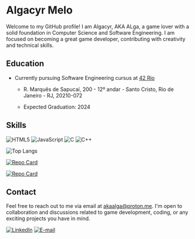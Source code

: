 # Algacyr Melo

Welcome to my GitHub profile! I am Algacyr, AKA ALga, a game lover with a solid
foundation in Computer Science and Software Engineering. I am focused on
becoming a great game developer, contributing with creativity and technical
skills.

## Education

- Currently pursuing Software Engineering cursus at [42 Rio](https://42.rio/)
  - R. Marquês de Sapucaí, 200 - 12º andar - Santo Cristo, Rio de Janeiro - RJ, 20210-072

  - Expected Graduation: 2024

## Skills

![HTML5](https://img.shields.io/badge/HTML5-E34F26?style=for-the-badge&logo=html5&logoColor=white)
![JavaScript](https://img.shields.io/badge/JavaScript-F7DF1E?style=for-the-badge&logo=javascript&logoColor=black)
![C](https://img.shields.io/badge/C-00599C?style=for-the-badge&logo=c&logoColor=white)
![C++](https://img.shields.io/badge/C%2B%2B-00599C?style=for-the-badge&logo=c%2B%2B&logoColor=white)

[Most Used Languages]: #

![Top Langs](https://github-readme-stats-git-masterrstaa-rickstaa.vercel.app/api/top-langs/?username=ALGACYR-MELO&layout=compact&bg_color=000&border_color=30A3DC&title_color=E94D5F&text_color=FFF)

[Repo Cards]: #

[![Repo Card](https://github-readme-stats.vercel.app/api/pin/?username=algacyr-melo&repo=tennis-game&bg_color=000&border_color=30A3DC&show_icons=true&icon_color=30A3DC&title_color=E94D5F&text_color=FFF)](https://github.com/algacyr-melo/tennis-game)

[![Repo Card](https://github-readme-stats.vercel.app/api/pin/?username=algacyr-melo&repo=brick-breaker&bg_color=000&border_color=30A3DC&show_icons=true&icon_color=30A3DC&title_color=E94D5F&text_color=FFF)](https://github.com/algacyr-melo/brick-breaker)

## Contact

Feel free to reach out to me via email at akaalga@proton.me. I'm open to
collaboration and discussions related to game development, coding, or any
exciting projects you have in mind.

[Contact Badges]: #

[![LinkedIn](https://img.shields.io/badge/LinkedIn-0077B5?style=for-the-badge&logo=linkedin&logoColor=white)](https://www.linkedin.com/in/algacyr-melo/)
[![E-mail](https://img.shields.io/badge/-Email-000?style=for-the-badge&logo=microsoft-outlook&logoColor=007BFF)](mailto:akaalga@proton.me)
